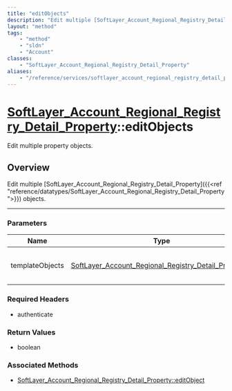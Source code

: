 ```yaml
---
title: "editObjects"
description: "Edit multiple [SoftLayer_Account_Regional_Registry_Detail_Property]({{<ref 'reference/datatypes/SoftLayer_Account_Region... "
layout: "method"
tags:
    - "method"
    - "sldn"
    - "Account"
classes:
    - "SoftLayer_Account_Regional_Registry_Detail_Property"
aliases:
    - "/reference/services/softlayer_account_regional_registry_detail_property/editObjects"
---
```

# [SoftLayer_Account_Regional_Registry_Detail_Property](/reference/services/SoftLayer_Account_Regional_Registry_Detail_Property)::editObjects

Edit multiple property objects.


## Overview 
Edit multiple [SoftLayer_Account_Regional_Registry_Detail_Property]({{<ref "reference/datatypes/SoftLayer_Account_Regional_Registry_Detail_Property">}}) objects. 

-----

### Parameters 
|Name | Type | Description |
| --- | --- | --- |
|templateObjects| <a href='/reference/datatypes/SoftLayer_Account_Regional_Registry_Detail_Property'>SoftLayer_Account_Regional_Registry_Detail_Property[] </a>| An array of skeleton SoftLayer_Account_Regional_Registry_Detail_Property objects with only the properties defined that you wish to change. Unchanged properties are left alone.|


### Required Headers
* authenticate


### Return Values
* boolean


### Associated Methods

*  [SoftLayer_Account_Regional_Registry_Detail_Property::editObject](/reference/services/SoftLayer_Account_Regional_Registry_Detail_Property/editObject )





